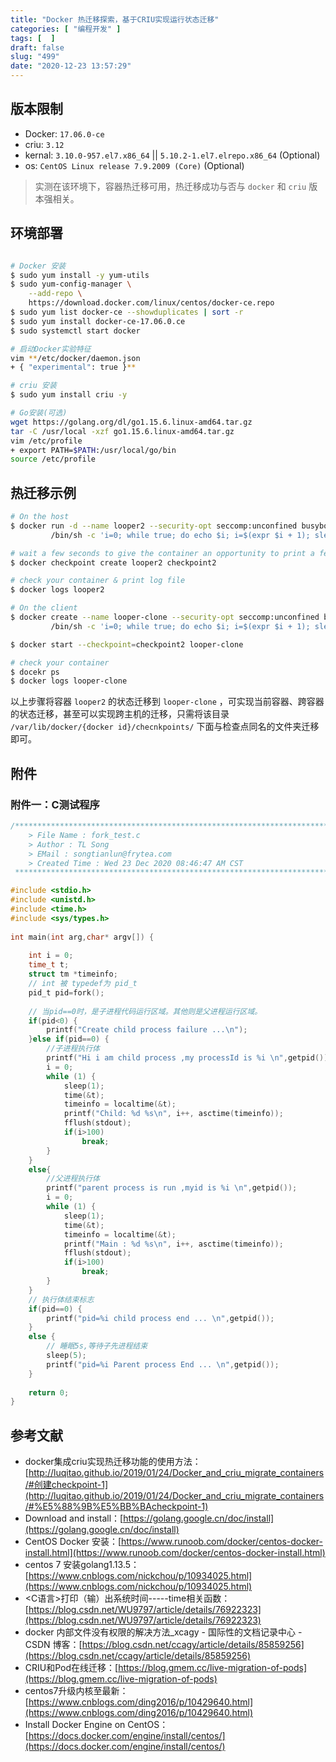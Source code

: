 ```yaml
---
title: "Docker 热迁移探索，基于CRIU实现运行状态迁移"
categories: [ "编程开发" ]
tags: [  ]
draft: false
slug: "499"
date: "2020-12-23 13:57:29"
---
```


## 版本限制

- Docker: `17.06.0-ce`
- criu: `3.12`
- kernal: `3.10.0-957.el7.x86_64` || `5.10.2-1.el7.elrepo.x86_64` (Optional)
- os: `CentOS Linux release 7.9.2009 (Core)` (Optional)

> 实测在该环境下，容器热迁移可用，热迁移成功与否与 `docker` 和 `criu` 版本强相关。

## 环境部署

```bash

# Docker 安装
$ sudo yum install -y yum-utils
$ sudo yum-config-manager \
    --add-repo \
    https://download.docker.com/linux/centos/docker-ce.repo
$ sudo yum list docker-ce --showduplicates | sort -r
$ sudo yum install docker-ce-17.06.0.ce
$ sudo systemctl start docker

# 启动Docker实验特征
vim **/etc/docker/daemon.json
+ { "experimental": true }**

# criu 安装
$ sudo yum install criu -y

# Go安装(可选)
wget https://golang.org/dl/go1.15.6.linux-amd64.tar.gz
tar -C /usr/local -xzf go1.15.6.linux-amd64.tar.gz
vim /etc/profile
+ export PATH=$PATH:/usr/local/go/bin
source /etc/profile
```

## 热迁移示例

```bash
# On the host
$ docker run -d --name looper2 --security-opt seccomp:unconfined busybox \
         /bin/sh -c 'i=0; while true; do echo $i; i=$(expr $i + 1); sleep 1; done'

# wait a few seconds to give the container an opportunity to print a few lines, then
$ docker checkpoint create looper2 checkpoint2

# check your container & print log file
$ docker logs looper2

# On the client
$ docker create --name looper-clone --security-opt seccomp:unconfined busybox \
         /bin/sh -c 'i=0; while true; do echo $i; i=$(expr $i + 1); sleep 1; done'

$ docker start --checkpoint=checkpoint2 looper-clone

# check your container
$ docekr ps
$ docker logs looper-clone
```

以上步骤将容器 `looper2` 的状态迁移到 `looper-clone` ，可实现当前容器、跨容器的状态迁移，甚至可以实现跨主机的迁移，只需将该目录 `/var/lib/docker/{docker id}/checnkpoints/` 下面与检查点同名的文件夹迁移即可。

## 附件

### 附件一：C测试程序

```c
/*************************************************************************
	> File Name : fork_test.c
	> Author : TL Song
	> EMail : songtianlun@frytea.com
	> Created Time : Wed 23 Dec 2020 08:46:47 AM CST
 ************************************************************************/

#include <stdio.h>
#include <unistd.h>
#include <time.h>
#include <sys/types.h>
 
int main(int arg,char* argv[]) {
 
    int i = 0;
    time_t t;
    struct tm *timeinfo;
    // int 被 typedef为 pid_t
    pid_t pid=fork();
 
    // 当pid==0时，是子进程代码运行区域。其他则是父进程运行区域。
    if(pid<0) {
        printf("Create child process failure ...\n");
    }else if(pid==0) {
        //子进程执行体
        printf("Hi i am child process ,my processId is %i \n",getpid());
        i = 0;
        while (1) {
            sleep(1);
            time(&t);
            timeinfo = localtime(&t);
            printf("Child: %d %s\n", i++, asctime(timeinfo));
            fflush(stdout);
            if(i>100)
                break;
        }
    }
    else{
        //父进程执行体
        printf("parent process is run ,myid is %i \n",getpid());
        i = 0;
        while (1) {
            sleep(1);
            time(&t);
            timeinfo = localtime(&t);
            printf("Main : %d %s\n", i++, asctime(timeinfo));
            fflush(stdout);
            if(i>100)
                break;
        }
    }
    // 执行体结束标志
    if(pid==0) {
        printf("pid=%i child process end ... \n",getpid());
    }
    else {
        // 睡眠5s,等待子先进程结束
        sleep(5);
        printf("pid=%i Parent process End ... \n",getpid());
    }
 
    return 0;
}
```

## 参考文献

- docker集成criu实现热迁移功能的使用方法：[http://luqitao.github.io/2019/01/24/Docker_and_criu_migrate_containers/#创建checkpoint-1](http://luqitao.github.io/2019/01/24/Docker_and_criu_migrate_containers/#%E5%88%9B%E5%BB%BAcheckpoint-1)
- Download and install：[https://golang.google.cn/doc/install](https://golang.google.cn/doc/install)
- CentOS Docker 安装：[https://www.runoob.com/docker/centos-docker-install.html](https://www.runoob.com/docker/centos-docker-install.html)
- centos 7 安装golang1.13.5：[https://www.cnblogs.com/nickchou/p/10934025.html](https://www.cnblogs.com/nickchou/p/10934025.html)
- <C语言>打印（输）出系统时间-----time相关函数：[https://blog.csdn.net/WU9797/article/details/76922323](https://blog.csdn.net/WU9797/article/details/76922323)
- docker 内部文件没有权限的解决方法_xcagy - 国际性的文档记录中心 - CSDN 博客：[https://blog.csdn.net/ccagy/article/details/85859256](https://blog.csdn.net/ccagy/article/details/85859256)
- CRIU和Pod在线迁移：[https://blog.gmem.cc/live-migration-of-pods](https://blog.gmem.cc/live-migration-of-pods)
- centos7升级内核至最新：[https://www.cnblogs.com/ding2016/p/10429640.html](https://www.cnblogs.com/ding2016/p/10429640.html)
- Install Docker Engine on CentOS：[https://docs.docker.com/engine/install/centos/](https://docs.docker.com/engine/install/centos/)